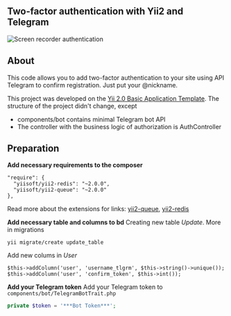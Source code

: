 Two-factor authentication with Yii2 and Telegram
------------------------------------------------

![Screen recorder authentication](https://github.com/gavrikpavel/yii2-auth-telegram/blob/master/Example.gif)

## About

This code allows you to add two-factor authentication to your site using API Telegram to confirm registration.
Just put your @nickname.

This project was developed on the [Yii 2.0 Basic Application Template](https://github.com/yiisoft/yii2-app-basic).
The structure of the project didn't change, except     
* components/bot      contains minimal Telegram bot API
* The controller with the business logic of authorization is AuthController

## Preparation

**Add necessary requirements to the composer**
```
"require": {
  "yiisoft/yii2-redis": "~2.0.0",
  "yiisoft/yii2-queue": "~2.0.0"
},
```
Read more about the extensions for links: [yii2-queue](https://github.com/yiisoft/yii2-queue), [yii2-redis](https://github.com/yiisoft/yii2-redis)

**Add necessary table and columns to bd**
Creating new table _Update_. More in migrations
```
yii migrate/create update_table

```

Add new colums in _User_
```
$this->addColumn('user', 'username_tlgrm', $this->string()->unique());
$this->addColumn('user', 'confirm_token', $this->int());
```
**Add your Telegram token**
Add your Telegram token to `components/bot/TelegramBotTrait.php`
``` php
private $token = '***Bot Token***';
```


